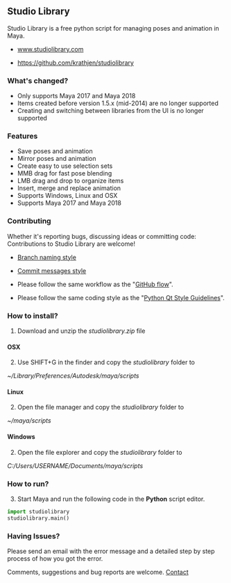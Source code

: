 ## Studio Library

Studio Library is a free python script for managing poses and animation in Maya.

* www.studiolibrary.com

* https://github.com/krathjen/studiolibrary


### What's changed?

* Only supports Maya 2017 and Maya 2018
* Items created before version 1.5.x (mid-2014) are no longer supported
* Creating and switching between libraries from the UI is no longer supported


### Features

* Save poses and animation
* Mirror poses and animation
* Create easy to use selection sets
* MMB drag for fast pose blending
* LMB drag and drop to organize items
* Insert, merge and replace animation
* Supports Windows, Linux and OSX
* Supports Maya 2017 and Maya 2018


### Contributing

Whether it's reporting bugs, discussing ideas or committing code: Contributions to Studio Library are welcome!

* [Branch naming style](https://stackoverflow.com/questions/273695/git-branch-naming-best-practices)

* [Commit messages style](https://github.com/erlang/otp/wiki/Writing-good-commit-messages)

* Please follow the same workflow as the "[GitHub flow](https://guides.github.com/introduction/flow/index.html)".

* Please follow the same coding style as the "[Python Qt Style Guidelines](http://bitesofcode.blogspot.co.uk/2011/10/pyqt-coding-style-guidelines.html)".


### How to install?

1. Download and unzip the *studiolibrary.zip* file

#### OSX
2. Use SHIFT+G in the finder and copy the *studiolibrary* folder to

*~/Library/Preferences/Autodesk/maya/scripts*

#### Linux
2. Open the file manager and copy the *studiolibrary* folder to

*~/maya/scripts*

#### Windows
2. Open the file explorer and copy the *studiolibrary* folder to

*C:/Users/USERNAME/Documents/maya/scripts*


### How to run?

3. Start Maya and run the following code in the **Python** script editor.

```python
import studiolibrary
studiolibrary.main()
```


### Having Issues?

Please send an email with the error message and a detailed step by step process of how you got the error.

Comments, suggestions and bug reports are welcome. [Contact](http://www.studiolibrary.com/contact)
